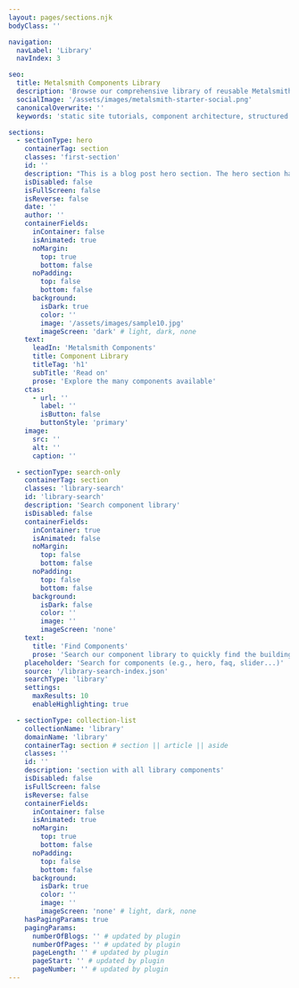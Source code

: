 ```yaml
---
layout: pages/sections.njk
bodyClass: ''

navigation:
  navLabel: 'Library'
  navIndex: 3

seo:
  title: Metalsmith Components Library
  description: 'Browse our comprehensive library of reusable Metalsmith components. Explore sections, partials, and architectural patterns for building modern static sites with structured content.'
  socialImage: '/assets/images/metalsmith-starter-social.png'
  canonicalOverwrite: ''
  keywords: 'static site tutorials, component architecture, structured content, web development articles, metalsmith patterns, static site best practices'

sections:
  - sectionType: hero
    containerTag: section
    classes: 'first-section'
    id: ''
    description: "This is a blog post hero section. The hero section has a class of 'blog-hero'."
    isDisabled: false
    isFullScreen: false
    isReverse: false
    date: ''
    author: ''
    containerFields:
      inContainer: false
      isAnimated: true
      noMargin:
        top: true
        bottom: false
      noPadding:
        top: false
        bottom: false
      background:
        isDark: true
        color: ''
        image: '/assets/images/sample10.jpg'
        imageScreen: 'dark' # light, dark, none
    text:
      leadIn: 'Metalsmith Components'
      title: Component Library
      titleTag: 'h1'
      subTitle: 'Read on'
      prose: 'Explore the many components available'
    ctas:
      - url: ''
        label: ''
        isButton: false
        buttonStyle: 'primary'
    image:
      src: ''
      alt: ''
      caption: ''

  - sectionType: search-only
    containerTag: section
    classes: 'library-search'
    id: 'library-search'
    description: 'Search component library'
    isDisabled: false
    containerFields:
      inContainer: true
      isAnimated: false
      noMargin:
        top: false
        bottom: false
      noPadding:
        top: false
        bottom: false
      background:
        isDark: false
        color: ''
        image: ''
        imageScreen: 'none'
    text:
      title: 'Find Components'
      prose: 'Search our component library to quickly find the building blocks you need.'
    placeholder: 'Search for components (e.g., hero, faq, slider...)'
    source: '/library-search-index.json'
    searchType: 'library'
    settings:
      maxResults: 10
      enableHighlighting: true

  - sectionType: collection-list
    collectionName: 'library'
    domainName: 'library'
    containerTag: section # section || article || aside
    classes: ''
    id: ''
    description: 'section with all library components'
    isDisabled: false
    isFullScreen: false
    isReverse: false
    containerFields:
      inContainer: false
      isAnimated: true
      noMargin:
        top: true
        bottom: false
      noPadding:
        top: false
        bottom: false
      background:
        isDark: true
        color: ''
        image: ''
        imageScreen: 'none' # light, dark, none
    hasPagingParams: true
    pagingParams:
      numberOfBlogs: '' # updated by plugin
      numberOfPages: '' # updated by plugin
      pageLength: '' # updated by plugin
      pageStart: '' # updated by plugin
      pageNumber: '' # updated by plugin
---
```

